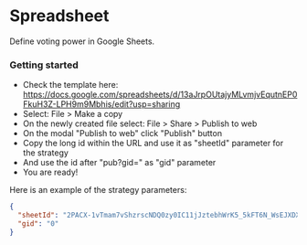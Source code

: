 # Spreadsheet

Define voting power in Google Sheets.

### Getting started

- Check the template here: https://docs.google.com/spreadsheets/d/13aJrpOUtajyMLvmjvEqutnEP0FkuH3Z-LPH9m9Mbhis/edit?usp=sharing
- Select: File > Make a copy
- On the newly created file select: File > Share > Publish to web
- On the modal "Publish to web" click "Publish" button
- Copy the long id within the URL and use it as "sheetId" parameter for the strategy
- And use the id after "pub?gid=" as "gid" parameter
- You are ready!

Here is an example of the strategy parameters:

```json
{
  "sheetId": "2PACX-1vTmam7vShzrscNDQ0zy0IC11jJztebhWrK5_5kFT6N_WsEJXDXStmxrOlNmHt9IRf9g7VenegU8vGzh",
  "gid": "0"
}
```
